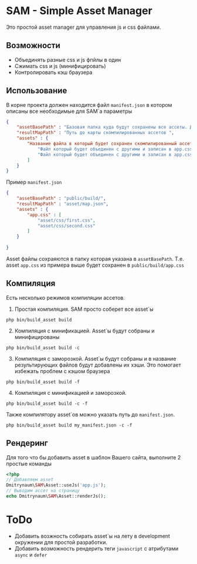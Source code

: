 # SAM - Simple Asset Manager
Это простой asset manager для управления js и css файлами.

## Возможности
- Объединять разные css и js фпйлы в один
- Сжимать css и js (минифицировать)
- Контролировать кэш браузера

## Использование

В корне проекта должен находится файл `manifest.json` в котором описаны все необходимые для SAM`а параметры
```json
{
    "assetBasePath" : "Базовая папка куда будут сохранены все ассеты. Должна быть доступна из web!",
    "resultMapPath" : "Путь до карты скомпилированных ассетов ",
    "assets" : { 
        "Название файла в который будет сохранен скомпилированный ассет (app.css)" : [
            "Файл который будет объединен с другими и записан в app.css",
            "Файл который будет объединен с другими и записан в app.css"
        ]
    }
}
```

Пример `manifest.json`
```json
{
    "assetBasePath" : "public/build/",
    "resultMapPath" : "asset/map.json",
    "assets" : {
        "app.css" : [
            "asset/css/first.css",
            "asset/css/second.css"
        ]
    }
    
}
```

Asset файлы сохраяются в папку которая указана в `assetBasePath`. Т.е. asset `app.css` из примера
выше будет сохранен в `public/build/app.css`

## Компиляция
Есть несколько режимов компиляции ассетов.
1. Простая компиляция. SAM просто соберет все asset\`ы
```
php bin/build_asset build
```
2. Компиляция с минификацией. Asset\`ы будут собраны и минифицированы
```
php bin/build_asset build -c
```
3. Компиляция с заморозкой. Asset\`ы будут собраны и в название результирующих файлов будут добавлены их хэши. Это помогает избежать проблем с кэшом браузера
```
php bin/build_asset build -f
```
4. Компиляция с минификацией и заморозкой.
 ```
php bin/build_asset build -с -f
```
Также компилятору asset\`ов можно указать путь до `manifest.json`.
```
php bin/build_asset build my_manifest.json -с -f
```

## Рендеринг
Для того что бы добавить asset в шаблон Вашего сайта, выполните 2 простые команды
```php
<?php
// Добавляем asset
Dmitrynaum\SAM\Asset::useJs('app.js');
// Выводим ассет на страницу
echo Dmitrynaum\SAM\Asset::renderJs();
```

# ToDo
* Добавить возжность собирать asset\`ы на лету в development окружении для простой разработки.
* Добавить возможность рендерить теги `javascript` с атрибутами `async` и `defer`